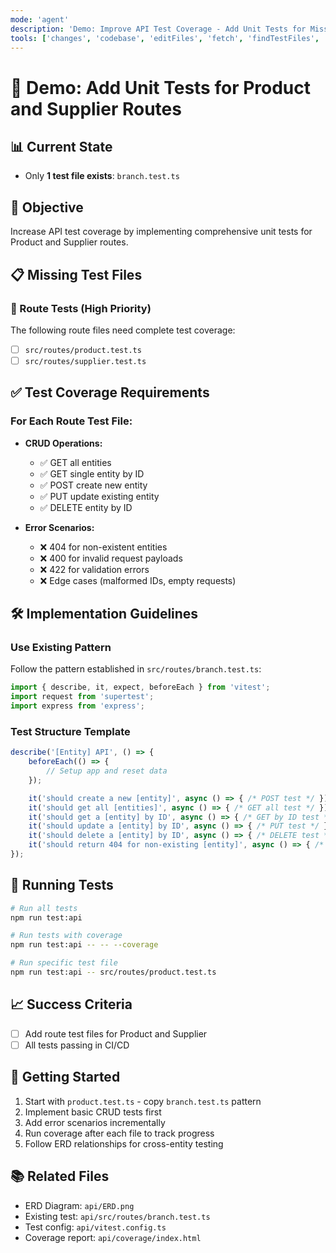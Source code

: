 ```yaml
---
mode: 'agent'
description: 'Demo: Improve API Test Coverage - Add Unit Tests for Missing Routes.'
tools: ['changes', 'codebase', 'editFiles', 'fetch', 'findTestFiles', 'githubRepo', 'problems', 'runCommands', 'runTasks', 'search', 'terminalLastCommand', 'testFailure', 'usages', 'playwright', 'github', 'Azure MCP Server']
---
```

# 🧪 Demo: Add Unit Tests for Product and Supplier Routes

## 📊 Current State
- Only **1 test file exists**: `branch.test.ts`

## 🎯 Objective
Increase API test coverage by implementing comprehensive unit tests for Product and Supplier routes.

## 📋 Missing Test Files

### 🔗 Route Tests (High Priority)
The following route files need complete test coverage:

- [ ] `src/routes/product.test.ts`
- [ ] `src/routes/supplier.test.ts`

## ✅ Test Coverage Requirements

### For Each Route Test File:
- **CRUD Operations:**
  - ✅ GET all entities
  - ✅ GET single entity by ID
  - ✅ POST create new entity
  - ✅ PUT update existing entity
  - ✅ DELETE entity by ID

- **Error Scenarios:**
  - ❌ 404 for non-existent entities
  - ❌ 400 for invalid request payloads
  - ❌ 422 for validation errors
  - ❌ Edge cases (malformed IDs, empty requests)

## 🛠️ Implementation Guidelines

### Use Existing Pattern
Follow the pattern established in `src/routes/branch.test.ts`:
```typescript
import { describe, it, expect, beforeEach } from 'vitest';
import request from 'supertest';
import express from 'express';
```

### Test Structure Template
```typescript
describe('[Entity] API', () => {
    beforeEach(() => {
        // Setup app and reset data
    });

    it('should create a new [entity]', async () => { /* POST test */ });
    it('should get all [entities]', async () => { /* GET all test */ });
    it('should get a [entity] by ID', async () => { /* GET by ID test */ });
    it('should update a [entity] by ID', async () => { /* PUT test */ });
    it('should delete a [entity] by ID', async () => { /* DELETE test */ });
    it('should return 404 for non-existing [entity]', async () => { /* Error test */ });
});
```

## 🔧 Running Tests

```bash
# Run all tests
npm run test:api

# Run tests with coverage
npm run test:api -- -- --coverage

# Run specific test file
npm run test:api -- src/routes/product.test.ts
```

## 📈 Success Criteria
- [ ] Add route test files for Product and Supplier
- [ ] All tests passing in CI/CD

## 🚀 Getting Started
1. Start with `product.test.ts` - copy `branch.test.ts` pattern
2. Implement basic CRUD tests first
3. Add error scenarios incrementally
4. Run coverage after each file to track progress
5. Follow ERD relationships for cross-entity testing

## 📚 Related Files
- ERD Diagram: `api/ERD.png`
- Existing test: `api/src/routes/branch.test.ts`
- Test config: `api/vitest.config.ts`
- Coverage report: `api/coverage/index.html`